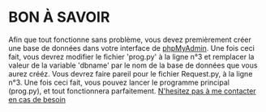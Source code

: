 # BON À SAVOIR

Afin que tout fonctionne sans problème, vous devez premièrement créer une base de données dans votre interface de [phpMyAdmin](http://localhost/phpmyadmin/).
Une fois ceci fait, vous devrez modifier le fichier 'prog.py' à la ligne n°3 et remplacer la valeur de la variable 'dbname' par le nom de la base de données que vous aurez crééz. Vous devrez faire pareil pour le fichier Request.py, à la ligne n°3. 
Une fois ceci fait, vous pouvez lancer le programme principal (prog.py), et tout fonctionnera parfaitement. [N'hesitez pas à me contacter en cas de besoin](https://wa.me/+237690232120)